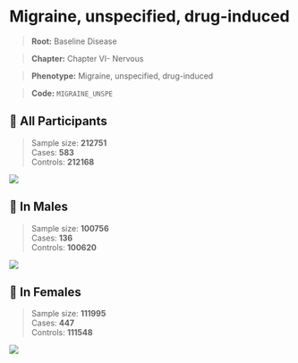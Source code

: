 # Migraine, unspecified, drug-induced

> **Root:** Baseline Disease  

> **Chapter:** Chapter VI- Nervous  

> **Phenotype:** Migraine, unspecified, drug-induced  

> **Code:** `MIGRAINE_UNSPE`

## 🧪 All Participants  
> Sample size: **212751**  
> Cases: **583**  
> Controls: **212168**
<img src="/Disease/Figures/ALL/Baseline/MIGRAINE_UNSPE.png"/>
<CsvTable src="/public/Disease/Data/ALL/Baseline/LG_MIGRAINE_UNSPE.csv" label="🔍 View full results" />

## 👨 In Males  
> Sample size: **100756**  
> Cases: **136**  
> Controls: **100620**
<img src="/Disease/Figures/Male/Baseline/MIGRAINE_UNSPE.png"/>
<CsvTable src="/public/Disease/Data/Male/Baseline/LG_MIGRAINE_UNSPE.csv" label="🔍 View full results" />

## 👩 In Females  
> Sample size: **111995**  
> Cases: **447**  
> Controls: **111548**
<img src="/Disease/Figures/Female/Baseline/MIGRAINE_UNSPE.png"/>
<CsvTable src="/public/Disease/Data/Female/Baseline/LG_MIGRAINE_UNSPE.csv" label="🔍 View full results" />
